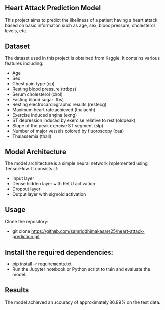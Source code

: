 ## Heart Attack Prediction Model
This project aims to predict the likeliness of a patient having a heart attack based on basic information such as age, sex, blood pressure, cholesterol levels, etc.

## Dataset
The dataset used in this project is obtained from Kaggle. It contains various features including:
- Age
- Sex
- Chest pain type (cp)
- Resting blood pressure (trtbps)
- Serum cholesterol (chol)
- Fasting blood sugar (fbs)
- Resting electrocardiographic results (restecg)
- Maximum heart rate achieved (thalachh)
- Exercise induced angina (exng)
- ST depression induced by exercise relative to rest (oldpeak)
- Slope of the peak exercise ST segment (slp)
- Number of major vessels colored by fluoroscopy (caa)
- Thalassemia (thall)

## Model Architecture
The model architecture is a simple neural network implemented using TensorFlow. It consists of:
- Input layer
- Dense hidden layer with ReLU activation
- Dropout layer
- Output layer with sigmoid activation

## Usage
Clone the repository:
- git clone https://github.com/samriddhimakasare25/heart-attack-prediction.git

## Install the required dependencies:
- pip install -r requirements.txt
- Run the Jupyter notebook or Python script to train and evaluate the model.

## Results
The model achieved an accuracy of approximately 86.89% on the test data.


